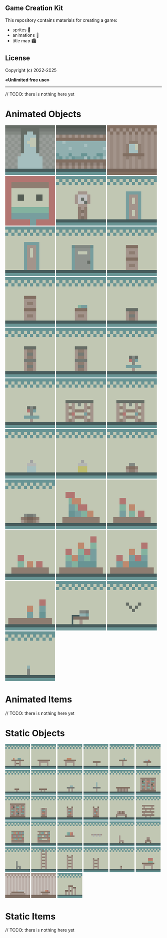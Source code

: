 ## Game Creation Kit

This repository contains materials for creating a game: 
- sprites 💾
- animations 📼
- title map 🏙️

## License

<p>Copyright (c) 2022-2025</p>
<p><b>«Unlimited free use»</b></p>

-----

// TODO: there is nothing here yet

# Animated Objects

<div align="left" width="100%">
    <img width="160px" src="/materials/arch-animated.gif" />
    <img width="160px" src="/materials/background-aquarium-animated.gif" />
    <img width="160px" src="/materials/background-wooden-window-animated.gif" />
    <img width="160px" src="/materials/portrait-1-animated.gif" />
    <img width="160px" src="/materials/clocks-1-animated.gif" />
    <img width="160px" src="/materials/door-1-animated.gif" />
    <img width="160px" src="/materials/door-2-animated.gif" />
    <img width="160px" src="/materials/door-3-animated.gif" />
    <img width="160px" src="/materials/lockers-1-animated.gif" />
    <img width="160px" src="/materials/lockers-2-animated.gif" />
    <img width="160px" src="/materials/lockers-3-animated.gif" />
    <img width="160px" src="/materials/lockers-4-animated.gif" />
    <img width="160px" src="/materials/lockers-5-animated.gif" />
    <img width="160px" src="/materials/lockers-6-animated.gif" />
    <img width="160px" src="/materials/washstand-1-animated.gif" />
    <img width="160px" src="/materials/washstand-2-animated.gif" />
    <img width="160px" src="/materials/shower-1-animated.gif" />
    <img width="160px" src="/materials/shower-2-animated.gif" />
    <img width="160px" src="/materials/bottle-1-animated.gif" />
    <img width="160px" src="/materials/bottle-2-animated.gif" />
    <img width="160px" src="/materials/chest-1-animated.gif" />
    <img width="160px" src="/materials/chest-2-animated.gif" />
    <img width="160px" src="/materials/flowers-1-animated.gif" />
    <img width="160px" src="/materials/flowers-2-animated.gif" />
    <img width="160px" src="/materials/flowers-3-animated.gif" />
    <img width="160px" src="/materials/flowers-4-animated.gif" />
    <img width="160px" src="/materials/flowers-5-animated.gif" />
    <img width="160px" src="/materials/flowers-6-animated.gif" />
    <img width="160px" src="/materials/printer-animated.gif" />
    <img width="160px" src="/materials/bird-1-animated.gif" />
    <img width="160px" src="/materials/partition-animated.gif" />
</div>

# Animated Items

// TODO: there is nothing here yet

# Static Objects

<div align="left" width="100%">
    <img width="80px" src="/materials/objects/table-1.png" />
    <img width="80px" src="/materials/objects/table-2.png" />
    <img width="80px" src="/materials/objects/table-3.png" />
    <img width="80px" src="/materials/objects/table-4.png" />
    <img width="80px" src="/materials/objects/table-5.png" />
    <img width="80px" src="/materials/objects/table-6.png" />
    <img width="80px" src="/materials/objects/table-7.png" />
    <img width="80px" src="/materials/objects/table-8.png" />
    <img width="80px" src="/materials/objects/table-9.png" />
    <img width="80px" src="/materials/objects/table-10.png" />
    <img width="80px" src="/materials/objects/table-11.png" />
    <img width="80px" src="/materials/objects/bookcase-1.png" />
    <img width="80px" src="/materials/objects/bookcase-2.png" />
    <img width="80px" src="/materials/objects/bookcase-3.png" />
    <img width="80px" src="/materials/objects/bookcase-4.png" />
    <img width="80px" src="/materials/objects/bookcase-5.png" />
    <img width="80px" src="/materials/objects/bench-1.png" />
    <img width="80px" src="/materials/objects/bookshelves-1.png" />
    <img width="80px" src="/materials/objects/bookshelves-2.png" />
    <img width="80px" src="/materials/objects/bookshelves-3.png" />
    <img width="80px" src="/materials/objects/bookshelf-1.png" />
    <img width="80px" src="/materials/objects/bottle-rack-1.png" />
    <img width="80px" src="/materials/objects/chair-1.png" />
    <img width="80px" src="/materials/objects/chair-2.png" />
    <img width="80px" src="/materials/objects/chair-3.png" />
    <img width="80px" src="/materials/objects/ladder-1.png" />
    <img width="80px" src="/materials/objects/ladder-2.png" />
    <img width="80px" src="/materials/objects/ladder-3.png" />
    <img width="80px" src="/materials/objects/sit-1.png" />
    <img width="80px" src="/materials/objects/table-with-books.png" />
    <img width="80px" src="/materials/objects/bed.png" />
    <img width="80px" src="/materials/objects/bottom-table.png" />
    <img width="80px" src="/materials/objects/something-wood.png" />
</div>

# Static Items

// TODO: there is nothing here yet

